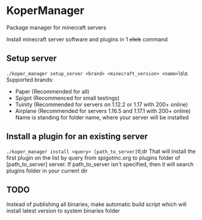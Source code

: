 # KoperManager
Package manager for minecraft servers

Install minecraft server software and plugins in 1 ~~click~~ command
## Setup server
`./koper_manager setup_server <brand> <minecraft_version> <name>`\s\s
Supported brands:
+ Paper (Recommended for all)
+ Spigot (Recommenced for small testings)
+ Tuinity (Recommended for servers on 1.12.2 or 1.17 with 200+ online)
+ Airplane (Recommended for servers  1.16.5 and 1.17.1 with 200+ online)
Name is standing for folder name, where your server will be installed
## Install a plugin for an existing server
`./koper_manager install <query> [path_to_server]`tl;dr
That will install the first plugin on the list by query from spigotmc.org to plugins folder of \[path_to_server] server.
If path_to_server isn't specified, then it will search plugins folder in your current dir
## TODO
Instead of publishing all binaries, make automatic build script which will install latest version to system binaries folder

